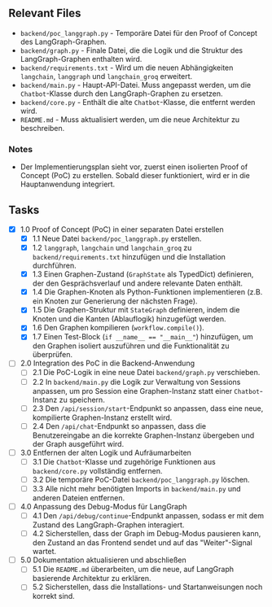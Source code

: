 ## Relevant Files

- `backend/poc_langgraph.py` - Temporäre Datei für den Proof of Concept des LangGraph-Graphen.
- `backend/graph.py` - Finale Datei, die die Logik und die Struktur des LangGraph-Graphen enthalten wird.
- `backend/requirements.txt` - Wird um die neuen Abhängigkeiten `langchain`, `langgraph` und `langchain_groq` erweitert.
- `backend/main.py` - Haupt-API-Datei. Muss angepasst werden, um die `Chatbot`-Klasse durch den LangGraph-Graphen zu ersetzen.
- `backend/core.py` - Enthält die alte `Chatbot`-Klasse, die entfernt werden wird.
- `README.md` - Muss aktualisiert werden, um die neue Architektur zu beschreiben.

### Notes

- Der Implementierungsplan sieht vor, zuerst einen isolierten Proof of Concept (PoC) zu erstellen. Sobald dieser funktioniert, wird er in die Hauptanwendung integriert.

## Tasks

- [x] 1.0 Proof of Concept (PoC) in einer separaten Datei erstellen
  - [x] 1.1 Neue Datei `backend/poc_langgraph.py` erstellen.
  - [x] 1.2 `langgraph`, `langchain` und `langchain_groq` zu `backend/requirements.txt` hinzufügen und die Installation durchführen.
  - [x] 1.3 Einen Graphen-Zustand (`GraphState` als TypedDict) definieren, der den Gesprächsverlauf und andere relevante Daten enthält.
  - [x] 1.4 Die Graphen-Knoten als Python-Funktionen implementieren (z.B. ein Knoten zur Generierung der nächsten Frage).
  - [x] 1.5 Die Graphen-Struktur mit `StateGraph` definieren, indem die Knoten und die Kanten (Ablauflogik) hinzugefügt werden.
  - [x] 1.6 Den Graphen kompilieren (`workflow.compile()`).
  - [x] 1.7 Einen Test-Block (`if __name__ == "__main__"`) hinzufügen, um den Graphen isoliert auszuführen und die Funktionalität zu überprüfen.
- [ ] 2.0 Integration des PoC in die Backend-Anwendung
  - [ ] 2.1 Die PoC-Logik in eine neue Datei `backend/graph.py` verschieben.
  - [ ] 2.2 In `backend/main.py` die Logik zur Verwaltung von Sessions anpassen, um pro Session eine Graphen-Instanz statt einer `Chatbot`-Instanz zu speichern.
  - [ ] 2.3 Den `/api/session/start`-Endpunkt so anpassen, dass eine neue, kompilierte Graphen-Instanz erstellt wird.
  - [ ] 2.4 Den `/api/chat`-Endpunkt so anpassen, dass die Benutzereingabe an die korrekte Graphen-Instanz übergeben und der Graph ausgeführt wird.
- [ ] 3.0 Entfernen der alten Logik und Aufräumarbeiten
  - [ ] 3.1 Die `Chatbot`-Klasse und zugehörige Funktionen aus `backend/core.py` vollständig entfernen.
  - [ ] 3.2 Die temporäre PoC-Datei `backend/poc_langgraph.py` löschen.
  - [ ] 3.3 Alle nicht mehr benötigten Imports in `backend/main.py` und anderen Dateien entfernen.
- [ ] 4.0 Anpassung des Debug-Modus für LangGraph
  - [ ] 4.1 Den `/api/debug/continue`-Endpunkt anpassen, sodass er mit dem Zustand des LangGraph-Graphen interagiert.
  - [ ] 4.2 Sicherstellen, dass der Graph im Debug-Modus pausieren kann, den Zustand an das Frontend sendet und auf das "Weiter"-Signal wartet.
- [ ] 5.0 Dokumentation aktualisieren und abschließen
  - [ ] 5.1 Die `README.md` überarbeiten, um die neue, auf LangGraph basierende Architektur zu erklären.
  - [ ] 5.2 Sicherstellen, dass die Installations- und Startanweisungen noch korrekt sind. 